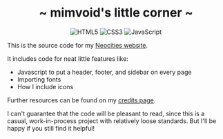 <h1 align="center">~ mimvoid's little corner ~</h1>

<div align="center">

![HTML5](https://img.shields.io/badge/html-%23F5BDE6.svg?style=for-the-badge&logo=html5&logoColor=%2324273A)
![CSS3](https://img.shields.io/badge/css-%23C6A0F6.svg?style=for-the-badge&logo=css3&logoColor=%2324273A)
![JavaScript](https://img.shields.io/badge/javascript-%23F5BDE6.svg?style=for-the-badge&logo=javascript&logoColor=%2324273A)

</div>

This is the source code for my [Neocities website][1].

It includes code for neat little features like:

- Javascript to put a header, footer, and sidebar on every page
- Importing fonts
- How I include icons

Further resources can be found on my [credits page][2].

I can't guarantee that the code will be pleasant to read, since this is a casual, work-in-process project with relatively loose standards. But I'll be happy if you still find it helpful!

[1]: https://mimvoid.neocities.org
[2]: https://mimvoid.neocities.org/credits
